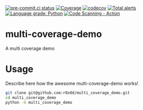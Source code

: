 [![pre-commit.ci status](https://results.pre-commit.ci/badge/github/r0x0d/multi_coverage_demo/main.svg)](https://results.pre-commit.ci/latest/github/r0x0d/multi_coverage_demo/main)
[![Coverage](https://github.com/r0x0d/multi_coverage_demo/actions/workflows/coverage.yml/badge.svg)](https://github.com/r0x0d/multi_coverage_demo/actions/workflows/coverage.yml)
[![codecov](https://codecov.io/gh/r0x0d/multi_coverage_demo/branch/main/graph/badge.svg?token=<your-token-for-badges>)](https://codecov.io/gh/r0x0d/multi_coverage_demo)
[![Total alerts](https://img.shields.io/lgtm/alerts/g/r0x0d/multi_coverage_demo.svg?logo=lgtm&logoWidth=18)](https://lgtm.com/projects/g/r0x0d/multi_coverage_demo/alerts/)
[![Language grade: Python](https://img.shields.io/lgtm/grade/python/g/r0x0d/multi_coverage_demo.svg?logo=lgtm&logoWidth=18)](https://lgtm.com/projects/g/r0x0d/multi_coverage_demo/context:python)
[![Code Scanning - Action](https://github.com/r0x0d/multi_coverage_demo/actions/workflows/codeql.yml/badge.svg)](https://github.com/r0x0d/multi_coverage_demo/actions/workflows/codeql.yml)

# multi-coverage-demo

A multi coverage demo

# Usage

Describe here how the awesome multi-coverage-demo works!

```bash
git clone git@github.com:r0x0d/multi_coverage_demo.git
cd multi_coverage_demo
python -m multi_coverage_demo
```
